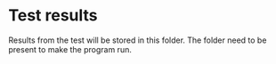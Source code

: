 # Test results
Results from the test will be stored in this folder. 
The folder need to be present to make the program run.